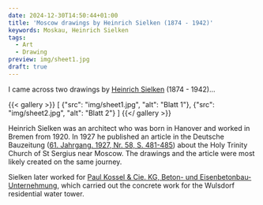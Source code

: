 ```yaml
---
date: 2024-12-30T14:50:44+01:00
title: 'Moscow drawings by Heinrich Sielken (1874 - 1942)'
keywords: Moskau, Heinrich Sielken
tags:
  - Art
  - Drawing
preview: img/sheet1.jpg
draft: true
---
```


I came across two drawings by [Heinrich Sielken](https://glass-portal.hier-im-netz.de/hs/s-z/sielken_heinrich.htm) (1874 - 1942)...
<!--more-->

{{< gallery >}}
[
  {"src": "img/sheet1.jpg", "alt": "Blatt 1"},
  {"src": "img/sheet2.jpg", "alt": "Blatt 2"}
]
{{</ gallery >}}

Heinrich Sielken was an architect who was born in Hanover and worked in Bremen from 1920. In 1927 he published an article in the Deutsche Bauzeitung ([61. Jahrgang. 1927, Nr. 58, S. 481-485](https://delibra.bg.polsl.pl/Content/14217/P-388_1927_58.pdf)) about the Holy Trinity Church of St Sergius near Moscow. The drawings and the article were most likely created on the same journey.

Sielken later worked for [Paul Kossel & Cie. KG, Beton- und Eisenbetonbau-Unternehmung](https://de.wikipedia.org/wiki/Paul_Kossel), which carried out the concrete work for the Wulsdorf residential water tower.
